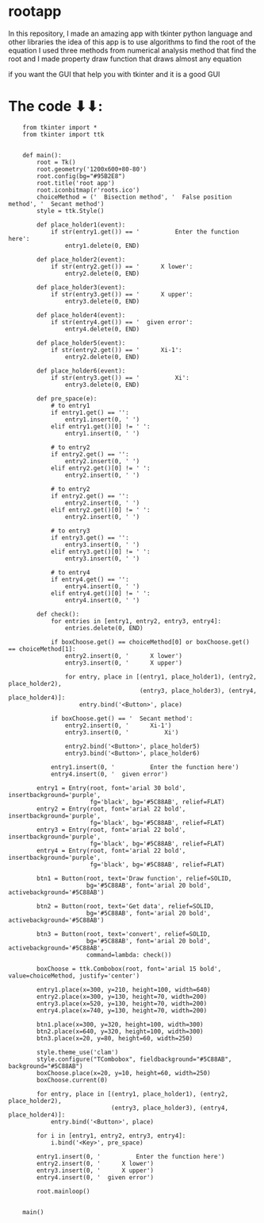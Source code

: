 # rootapp
In this repository, I made an amazing app with tkinter python language and other libraries the idea of this app is to use algorithms to find the root of the equation I used three methods from numerical analysis method  that find the root and I made property draw function that draws almost any equation


if you want the GUI that help you with tkinter and it is a good GUI

# The code ⬇⬇:

        from tkinter import *
        from tkinter import ttk


        def main():
            root = Tk()
            root.geometry('1200x600+80-80')
            root.config(bg="#95B2E8")
            root.title('root app')
            root.iconbitmap(r'roots.ico')
            choiceMethod = ('  Bisection method', '  False position method', '  Secant method')
            style = ttk.Style()

            def place_holder1(event):
                if str(entry1.get()) == '          Enter the function here':
                    entry1.delete(0, END)

            def place_holder2(event):
                if str(entry2.get()) == '      X lower':
                    entry2.delete(0, END)

            def place_holder3(event):
                if str(entry3.get()) == '      X upper':
                    entry3.delete(0, END)

            def place_holder4(event):
                if str(entry4.get()) == '  given error':
                    entry4.delete(0, END)

            def place_holder5(event):
                if str(entry2.get()) == '      Xi-1':
                    entry2.delete(0, END)

            def place_holder6(event):
                if str(entry3.get()) == '          Xi':
                    entry3.delete(0, END)

            def pre_space(e):
                # to entry1
                if entry1.get() == '':
                    entry1.insert(0, ' ')
                elif entry1.get()[0] != ' ':
                    entry1.insert(0, ' ')

                # to entry2
                if entry2.get() == '':
                    entry2.insert(0, ' ')
                elif entry2.get()[0] != ' ':
                    entry2.insert(0, ' ')

                # to entry2
                if entry2.get() == '':
                    entry2.insert(0, ' ')
                elif entry2.get()[0] != ' ':
                    entry2.insert(0, ' ')

                # to entry3
                if entry3.get() == '':
                    entry3.insert(0, ' ')
                elif entry3.get()[0] != ' ':
                    entry3.insert(0, ' ')

                # to entry4
                if entry4.get() == '':
                    entry4.insert(0, ' ')
                elif entry4.get()[0] != ' ':
                    entry4.insert(0, ' ')

            def check():
                for entries in [entry1, entry2, entry3, entry4]:
                    entries.delete(0, END)

                if boxChoose.get() == choiceMethod[0] or boxChoose.get() == choiceMethod[1]:
                    entry2.insert(0, '      X lower')
                    entry3.insert(0, '      X upper')

                    for entry, place in [(entry1, place_holder1), (entry2, place_holder2),
                                         (entry3, place_holder3), (entry4, place_holder4)]:
                        entry.bind('<Button>', place)

                if boxChoose.get() == '  Secant method':
                    entry2.insert(0, '      Xi-1')
                    entry3.insert(0, '          Xi')

                    entry2.bind('<Button>', place_holder5)
                    entry3.bind('<Button>', place_holder6)

                entry1.insert(0, '          Enter the function here')
                entry4.insert(0, '  given error')

            entry1 = Entry(root, font='arial 30 bold', insertbackground='purple',
                           fg='black', bg='#5C88AB', relief=FLAT)
            entry2 = Entry(root, font='arial 22 bold', insertbackground='purple',
                           fg='black', bg='#5C88AB', relief=FLAT)
            entry3 = Entry(root, font='arial 22 bold', insertbackground='purple',
                           fg='black', bg='#5C88AB', relief=FLAT)
            entry4 = Entry(root, font='arial 22 bold', insertbackground='purple',
                           fg='black', bg='#5C88AB', relief=FLAT)

            btn1 = Button(root, text='Draw function', relief=SOLID,
                          bg='#5C88AB', font='arial 20 bold', activebackground='#5C88AB')

            btn2 = Button(root, text='Get data', relief=SOLID,
                          bg='#5C88AB', font='arial 20 bold', activebackground='#5C88AB')

            btn3 = Button(root, text='convert', relief=SOLID,
                          bg='#5C88AB', font='arial 20 bold', activebackground='#5C88AB',
                          command=lambda: check())

            boxChoose = ttk.Combobox(root, font='arial 15 bold', value=choiceMethod, justify='center')

            entry1.place(x=300, y=210, height=100, width=640)
            entry2.place(x=300, y=130, height=70, width=200)
            entry3.place(x=520, y=130, height=70, width=200)
            entry4.place(x=740, y=130, height=70, width=200)

            btn1.place(x=300, y=320, height=100, width=300)
            btn2.place(x=640, y=320, height=100, width=300)
            btn3.place(x=20, y=80, height=60, width=250)

            style.theme_use('clam')
            style.configure("TCombobox", fieldbackground="#5C88AB", background="#5C88AB")
            boxChoose.place(x=20, y=10, height=60, width=250)
            boxChoose.current(0)

            for entry, place in [(entry1, place_holder1), (entry2, place_holder2),
                                 (entry3, place_holder3), (entry4, place_holder4)]:
                entry.bind('<Button>', place)

            for i in [entry1, entry2, entry3, entry4]:
                i.bind('<Key>', pre_space)

            entry1.insert(0, '          Enter the function here')
            entry2.insert(0, '      X lower')
            entry3.insert(0, '      X upper')
            entry4.insert(0, '  given error')

            root.mainloop()


        main()

